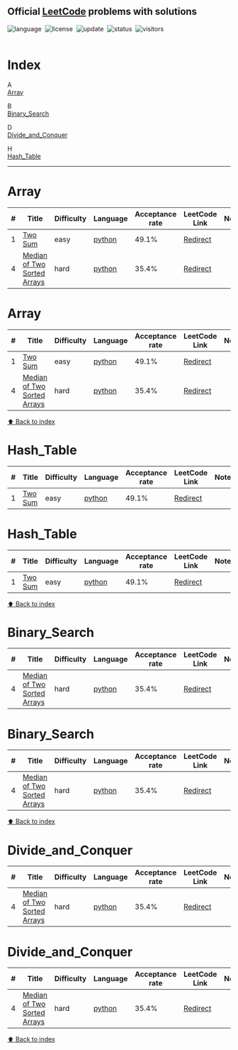 ## Official [LeetCode](https://leetcode.com/problemset/all/) problems with solutions


![language](https://img.shields.io/badge/language-python%20%2F%20javascript-blue)&nbsp;
![license](https://img.shields.io/badge/license-MIT-orange)&nbsp;
![update](https://img.shields.io/badge/update-weekly-blue)&nbsp;
![status](https://img.shields.io/badge/status-stable-orange)&nbsp;
![visitors](https://visitor-badge.laobi.icu/badge?page_id=sudhirrd007.leetcode.solutions)&nbsp;
<br><br>


# Index
A <br> 
[Array](#Array) <br> 
 
B <br> 
[Binary_Search](#Binary_Search) <br> 
 
D <br> 
[Divide_and_Conquer](#Divide_and_Conquer) <br> 
 
H <br> 
[Hash_Table](#Hash_Table) <br> 
 
<hr> 

# Array
|  #  | Title  |   Difficulty  |    Language   | Acceptance rate | LeetCode Link | Notes |
|-----|------- |  ------------ | ------------- | --------------- | ------------- | ----- |
| 1 | [Two Sum](./Array/0001_Two_sum.py) | easy | [python](./Array/0001_Two_sum.py) | 49.1% | [Redirect](https://leetcode.com/problems/two-sum/) | |
| 4 | [Median of Two Sorted Arrays](./Array/0004_Median_of_Two_Sorted_Arrays.py) | hard | [python](./Array/0004_Median_of_Two_Sorted_Arrays.py) | 35.4% | [Redirect](https://leetcode.com/problems/median-of-two-sorted-arrays/) | |
# Array
|  #  | Title  |   Difficulty  |    Language   | Acceptance rate | LeetCode Link | Notes |
|-----|------- |  ------------ | ------------- | --------------- | ------------- | ----- |
| 1 | [Two Sum](./Array/0001_Two_sum.py) | easy | [python](./Array/0001_Two_sum.py) | 49.1% | [Redirect](https://leetcode.com/problems/two-sum/) | |
| 4 | [Median of Two Sorted Arrays](./Array/0004_Median_of_Two_Sorted_Arrays.py) | hard | [python](./Array/0004_Median_of_Two_Sorted_Arrays.py) | 35.4% | [Redirect](https://leetcode.com/problems/median-of-two-sorted-arrays/) | |

[:arrow_up: Back to index](#index) <br> 

# Hash_Table
|  #  | Title  |   Difficulty  |    Language   | Acceptance rate | LeetCode Link | Notes |
|-----|------- |  ------------ | ------------- | --------------- | ------------- | ----- |
| 1 | [Two Sum](./Hash_Table/0001_Two_sum.py) | easy | [python](./Hash_Table/0001_Two_sum.py) | 49.1% | [Redirect](https://leetcode.com/problems/two-sum/) | |
# Hash_Table
|  #  | Title  |   Difficulty  |    Language   | Acceptance rate | LeetCode Link | Notes |
|-----|------- |  ------------ | ------------- | --------------- | ------------- | ----- |
| 1 | [Two Sum](./Hash_Table/0001_Two_sum.py) | easy | [python](./Hash_Table/0001_Two_sum.py) | 49.1% | [Redirect](https://leetcode.com/problems/two-sum/) | |

[:arrow_up: Back to index](#index) <br> 

# Binary_Search
|  #  | Title  |   Difficulty  |    Language   | Acceptance rate | LeetCode Link | Notes |
|-----|------- |  ------------ | ------------- | --------------- | ------------- | ----- |
| 4 | [Median of Two Sorted Arrays](./Binary_Search/0004_Median_of_Two_Sorted_Arrays.py) | hard | [python](./Binary_Search/0004_Median_of_Two_Sorted_Arrays.py) | 35.4% | [Redirect](https://leetcode.com/problems/median-of-two-sorted-arrays/) | |
# Binary_Search
|  #  | Title  |   Difficulty  |    Language   | Acceptance rate | LeetCode Link | Notes |
|-----|------- |  ------------ | ------------- | --------------- | ------------- | ----- |
| 4 | [Median of Two Sorted Arrays](./Binary_Search/0004_Median_of_Two_Sorted_Arrays.py) | hard | [python](./Binary_Search/0004_Median_of_Two_Sorted_Arrays.py) | 35.4% | [Redirect](https://leetcode.com/problems/median-of-two-sorted-arrays/) | |

[:arrow_up: Back to index](#index) <br> 

# Divide_and_Conquer
|  #  | Title  |   Difficulty  |    Language   | Acceptance rate | LeetCode Link | Notes |
|-----|------- |  ------------ | ------------- | --------------- | ------------- | ----- |
| 4 | [Median of Two Sorted Arrays](./Divide_and_Conquer/0004_Median_of_Two_Sorted_Arrays.py) | hard | [python](./Divide_and_Conquer/0004_Median_of_Two_Sorted_Arrays.py) | 35.4% | [Redirect](https://leetcode.com/problems/median-of-two-sorted-arrays/) | |
# Divide_and_Conquer
|  #  | Title  |   Difficulty  |    Language   | Acceptance rate | LeetCode Link | Notes |
|-----|------- |  ------------ | ------------- | --------------- | ------------- | ----- |
| 4 | [Median of Two Sorted Arrays](./Divide_and_Conquer/0004_Median_of_Two_Sorted_Arrays.py) | hard | [python](./Divide_and_Conquer/0004_Median_of_Two_Sorted_Arrays.py) | 35.4% | [Redirect](https://leetcode.com/problems/median-of-two-sorted-arrays/) | |

[:arrow_up: Back to index](#index) <br> 

